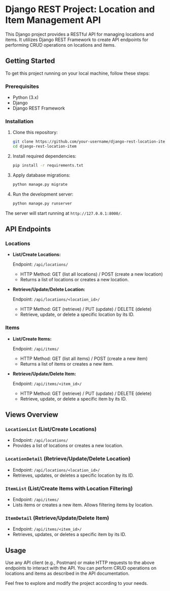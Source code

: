 # Django REST Project: Location and Item Management API

This Django project provides a RESTful API for managing locations and items. It utilizes Django REST Framework to create API endpoints for performing CRUD operations on locations and items.

## Getting Started

To get this project running on your local machine, follow these steps:

### Prerequisites

- Python (3.x)
- Django
- Django REST Framework

### Installation

1. Clone this repository:

   ```bash
   git clone https://github.com/your-username/django-rest-location-item.git
   cd django-rest-location-item
   ```

2. Install required dependencies:

   ```bash
   pip install -r requirements.txt
   ```

3. Apply database migrations:

   ```bash
   python manage.py migrate
   ```

4. Run the development server:

   ```bash
   python manage.py runserver
   ```

The server will start running at `http://127.0.0.1:8000/`.

## API Endpoints

### Locations

- **List/Create Locations:**

  Endpoint: `/api/locations/`

  - HTTP Method: GET (list all locations) / POST (create a new location)
  - Returns a list of locations or creates a new location.

- **Retrieve/Update/Delete Location:**

  Endpoint: `/api/locations/<location_id>/`

  - HTTP Method: GET (retrieve) / PUT (update) / DELETE (delete)
  - Retrieve, update, or delete a specific location by its ID.

### Items

- **List/Create Items:**

  Endpoint: `/api/items/`

  - HTTP Method: GET (list all items) / POST (create a new item)
  - Returns a list of items or creates a new item.

- **Retrieve/Update/Delete Item:**

  Endpoint: `/api/items/<item_id>/`

  - HTTP Method: GET (retrieve) / PUT (update) / DELETE (delete)
  - Retrieve, update, or delete a specific item by its ID.

## Views Overview

### `LocationList` (List/Create Locations)
- Endpoint: `/api/locations/`
- Provides a list of locations or creates a new location.

### `LocationDetail` (Retrieve/Update/Delete Location)
- Endpoint: `/api/locations/<location_id>/`
- Retrieves, updates, or deletes a specific location by its ID.

### `ItemList` (List/Create Items with Location Filtering)
- Endpoint: `/api/items/`
- Lists items or creates a new item. Allows filtering items by location.

### `ItemDetail` (Retrieve/Update/Delete Item)
- Endpoint: `/api/items/<item_id>/`
- Retrieves, updates, or deletes a specific item by its ID.

## Usage

Use any API client (e.g., Postman) or make HTTP requests to the above endpoints to interact with the API. You can perform CRUD operations on locations and items as described in the API documentation.

Feel free to explore and modify the project according to your needs.
